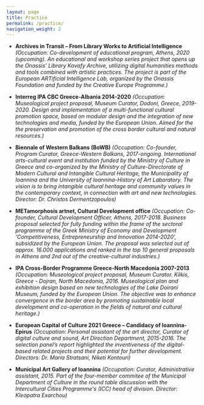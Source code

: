 ```yaml
---
layout: page
title: Practice
permalink: /practice/
navigation_weight: 2
---
```


+ **Archives in Transit – From Library Works to Artificial Intelligence** *(Occupation: Co-development of educational program, Athens, 2020 (upcoming). An educational and workshop series project that opens up the Onassis' Library Kavafy Archive, utilizing digital humanities methods and tools combined with artistic practices. The project is part of the European ARTificial Intelligence Lab, organized by the Onassis Foundation and funded by the Creative Europe Programme.)*  

+ **Interreg IPA CBC Greece-Albania 2014-2020** *(Occupation: Museological project proposal, Museum Curator, Dodoni, Greece, 2019-2020. Design and implementation of a multi-functional cultural promotion space, based on modular design and the integration of new technologies and media, funded by the European Union. Aimed for the the preservation and promotion of the cross border cultural and natural resources.)*  

+ **Biennale of Western Balkans (BoWB)** *(Occupation: Co-founder, Program Curator, Greece-Western Balkans, 2017-ongoing. International arts-cultural event and institution funded by the Ministry of Culture in Greece and co-organized by the Ministry of Culture-Directorate of Modern Cultural and Intangible Cultural Heritage, the Municipality of Ioannina and the University of Ioannina-History of Art Laboratory. The vision is to bring intangible cultural heritage and community values in the contemporary context, in connection with art and new technologies. Director: Dr. Christos Dermentzopoulos)*  

+ **METamorphosis artnet, Cultural Development office** *(Occupation: Co-founder, Cultural Development Officer, Athens, 2017-2018. Business proposal selected for fully funding within the frame of the sectoral programme of the Greek Ministry of Economy and Development 'Competitiveness, Entrepreneurship and Innovation 2014-2020', subsidized by the European Union. The proposal was selected out of approx. 16.000 applications and ranked in the top 10 general proposals in Athens and 2nd out of the creative-cultural industries.)*  

+ **IPA Cross-Border Programme Greece-North Macedonia 2007-2013** *(Occupation: Museological project proposal, Museum Curator. Kilkis, Greece - Dojran, North Macedonia, 2016. Museological plan and exhibition design based on new technologies of the Lake Doirani Museum, funded by the European Union. The objective was to enhance convergence in the border area by promoting sustainable local development and co-operation in the fields of natural and cultural heritage.)*  

+ **European Capital of Culture 2021 Greece – Candidacy of Ioannina-Epirus** *(Occupation: Personal assistant of the art director, Curator of digital culture and sound, Art Direction Department, 2015-2016. The selection panel’s report highlighted the inventiveness of the digital-based related projects and their potential for further development. Directors: Dr. Maria Stratsani, Niketi Kontouri)*  

+ **Municipal Art Gallery of Ioannina** *(Occupation: Curator, Administrative assistant, 2015. Part of the four-member commitee of the Municipal Department of Culture in the round table discussion with the Intercultural Cities Programme's (ICC) head of division. Director: Kleopatra Exarchou)*  
